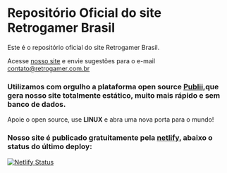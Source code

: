 
# Repositório Oficial do site Retrogamer Brasil

Este é o repositório oficial do site Retrogamer Brasil.

Acesse [nosso site](https://www.retrogamer.com.br/) e envie sugestões para o e-mail contato@retrogamer.com.br 

### Utilizamos com orgulho a plataforma open source [Publii](https://www.getpublii.com),que gera nosso site totalmente estático, muito mais rápido e sem banco de dados.

Apoie o open source, use **LINUX** e abra uma nova porta para o mundo!

### Nosso site é publicado gratuitamente pela [netlify](netlify.com), abaixo o status do último deploy:
[![Netlify Status](https://api.netlify.com/api/v1/badges/8760814d-4b15-4e56-8947-39529804aad2/deploy-status)](https://app.netlify.com/sites/retrogamer/deploys)
